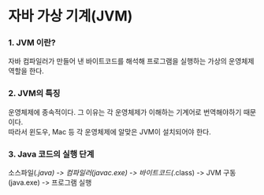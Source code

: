 # 자바 가상 기계(JVM)
### 1. JVM 이란?
자바 컴파일러가 만들어 낸 바이트코드를 해석해 프로그램을 실행하는 가상의 운영체제 역할을 한다.
### 2. JVM의 특징
운영체제에 종속적이다. 그 이유는 각 운영체제가 이해하는 기계어로 번역해야하기 때문이다.  
따라서 윈도우, Mac 등 각 운영체제에 알맞은 JVM이 설치되어야 한다.
### 3. Java 코드의 실행 단계
소스파일(*.java) -> 컴파일러(javac.exe) -> 바이트코드(*.class) -> JVM 구동(java.exe) -> 프로그램 실행

